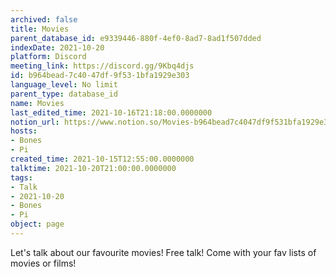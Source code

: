 ```yaml
---
archived: false
title: Movies
parent_database_id: e9339446-880f-4ef0-8ad7-8ad1f507dded
indexDate: 2021-10-20
platform: Discord
meeting_link: https://discord.gg/9Kbq4djs
id: b964bead-7c40-47df-9f53-1bfa1929e303
language_level: No limit
parent_type: database_id
name: Movies
last_edited_time: 2021-10-16T21:18:00.0000000
notion_url: https://www.notion.so/Movies-b964bead7c4047df9f531bfa1929e303
hosts:
- Bones
- Pi
created_time: 2021-10-15T12:55:00.0000000
talktime: 2021-10-20T21:00:00.0000000
tags:
- Talk
- 2021-10-20
- Bones
- Pi
object: page
---
```


Let's talk about our favourite movies!
Free talk! Come with your fav lists of movies or films!


